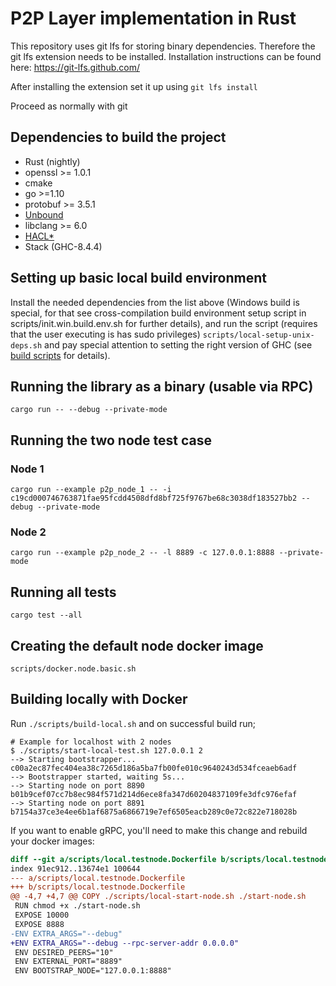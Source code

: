 # P2P Layer implementation in Rust
This repository uses git lfs for storing binary dependencies. Therefore the git lfs extension needs to be installed.
Installation instructions can be found here: https://git-lfs.github.com/

After installing the extension set it up using
`git lfs install`

Proceed as normally with git


## Dependencies to build the project
* Rust (nightly)
* openssl >= 1.0.1
* cmake
* go >=1.10
* protobuf >= 3.5.1
* [Unbound](https://www.nlnetlabs.nl/projects/unbound/about/)
* libclang >= 6.0
* [HACL*](https://github.com/mitls/hacl-c)
* Stack (GHC-8.4.4)

## Setting up basic local build environment
Install the needed dependencies from the list above (Windows build is special, for that see cross-compilation build environment setup script in scripts/init.win.build.env.sh for further details), and run the script (requires that the user executing is has sudo privileges) `scripts/local-setup-unix-deps.sh` and pay special attention to setting the right version of GHC (see [build scripts](https://gitlab.com/Concordium/p2p-client/blob/master/scripts/init.build.env.sh#L10) for details).

## Running the library as a binary (usable via RPC)
`cargo run -- --debug --private-mode`

## Running the two node test case

### Node 1
`cargo run --example p2p_node_1 -- -i c19cd000746763871fae95fcdd4508dfd8bf725f9767be68c3038df183527bb2 --debug --private-mode`

### Node 2
`cargo run --example p2p_node_2 -- -l 8889 -c 127.0.0.1:8888 --private-mode`

## Running all tests
`cargo test --all`

## Creating the default node docker image
`scripts/docker.node.basic.sh`


## Building locally with Docker

Run `./scripts/build-local.sh` and on successful build run;

```
# Example for localhost with 2 nodes
$ ./scripts/start-local-test.sh 127.0.0.1 2
--> Starting bootstrapper...
c00a2ec87fec404ea38c7265d186a5ba7fb00fe010c9640243d534fceaeb6adf
--> Bootstrapper started, waiting 5s...
--> Starting node on port 8890
b01b9cef07cc7b8ec984f571d214d6ece8fa347d60204837109fe3dfc976efaf
--> Starting node on port 8891
b7154a37ce3e4ee6b1af6875a6866719e7ef6505eacb289c0e72c822e718028b
```

If you want to enable gRPC, you'll need to make this change and rebuild your docker images:

```diff
diff --git a/scripts/local.testnode.Dockerfile b/scripts/local.testnode.Dockerfile
index 91ec912..13674e1 100644
--- a/scripts/local.testnode.Dockerfile
+++ b/scripts/local.testnode.Dockerfile
@@ -4,7 +4,7 @@ COPY ./scripts/local-start-node.sh ./start-node.sh
 RUN chmod +x ./start-node.sh
 EXPOSE 10000
 EXPOSE 8888
-ENV EXTRA_ARGS="--debug"
+ENV EXTRA_ARGS="--debug --rpc-server-addr 0.0.0.0"
 ENV DESIRED_PEERS="10"
 ENV EXTERNAL_PORT="8889"
 ENV BOOTSTRAP_NODE="127.0.0.1:8888"
```
